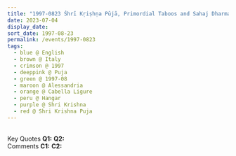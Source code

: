 ```yaml
---
title: "1997-0823 Śhrī Kṛiṣhṇa Pūjā, Primordial Taboos and Sahaj Dharma, Hangar, Cabella Ligure, Alessandria, Italy"
date: 2023-07-04
display_date: 
sort_date: 1997-08-23
permalink: /events/1997-0823
tags:
  - blue @ English
  - brown @ Italy
  - crimson @ 1997
  - deeppink @ Puja
  - green @ 1997-08
  - maroon @ Alessandria
  - orange @ Cabella Ligure
  - peru @ Hangar
  - purple @ Shri Krishna
  - red @ Shri Krishna Puja
---
```


<br>

<wave-list>
  <list-title color="DarkSeaGreen" width="55">Key Quotes</list-title>
  <list-item color="BlanchedAlmond" width="280"><b>Q1:</b> <i></i></list-item>
  <list-item color="Lavender" width="280"><b>Q2:</b> <i></i></list-item>
</wave-list>

<br>

<wave-list>
  <list-title color="DarkSeaGreen" width="55">Comments</list-title>
  <list-item color="BlanchedAlmond" width="280"><b>C1:</b> <i></i></list-item>
  <list-item color="Lavender" width="280"><b>C2:</b> <i></i></list-item>
</wave-list>